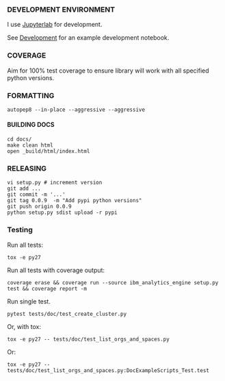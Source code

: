### DEVELOPMENT ENVIRONMENT

I use [Jupyterlab](https://jupyterlab.readthedocs.io/en/stable/) for development.

See [Development](./Development.ipynb) for an example development notebook.

### COVERAGE

Aim for 100% test coverage to ensure library will work with all specified python versions.

### FORMATTING

```
autopep8 --in-place --aggressive --aggressive
```

#### BUILDING DOCS

```
cd docs/
make clean html
open _build/html/index.html
```

### RELEASING

```
vi setup.py # increment version
git add ...
git commit -m '...'
git tag 0.0.9  -m "Add pypi python versions"
git push origin 0.0.9 
python setup.py sdist upload -r pypi
```
### Testing

Run all tests:

```
tox -e py27
```

Run all tests with coverage output:

```
coverage erase && coverage run --source ibm_analytics_engine setup.py test && coverage report -m
```

Run single test.

```
pytest tests/doc/test_create_cluster.py
```

Or, with tox:

```
tox -e py27 -- tests/doc/test_list_orgs_and_spaces.py
```

Or:

```
tox -e py27 -- tests/doc/test_list_orgs_and_spaces.py:DocExampleScripts_Test.test
```
